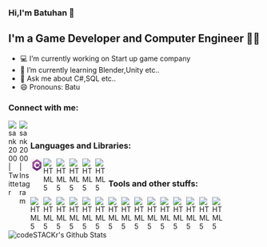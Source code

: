 ### Hi,I'm Batuhan 👋

## I'm a Game Developer and Computer Engineer 👨‍💻



- 💻 I’m currently working on Start up game company
- 🌱 I’m currently learning Blender,Unity etc..
- 💬 Ask me about C#,SQL etc..
- 😄 Pronouns: Batu

### Connect with me:

[<img align="left" alt="sank2000 | Twitter" width="22px" src="https://cdn.jsdelivr.net/npm/simple-icons@v3/icons/twitter.svg" />][twitter]
[<img align="left" alt="sank2000 | Instagram" width="22px" src="https://cdn.jsdelivr.net/npm/simple-icons@v3/icons/instagram.svg" />][instagram]

<br />

### Languages and Libraries:


<img align="left" alt="HTML5" width="26px" src="https://github.com/Proinfinto/Tech-stuffs/blob/master/c-sharp%20(2).jpg" />
<img align="left" alt="HTML5" width="26px" src="https://raw.githubusercontent.com/sank2000/Tech-stuffs/master/PNG/c.png" />
<img align="left" alt="HTML5" width="26px" src="https://raw.githubusercontent.com/sank2000/Tech-stuffs/master/PNG/cplusplus.png" />
<img align="left" alt="HTML5" width="26px" src="https://raw.githubusercontent.com/sank2000/Tech-stuffs/master/PNG/python.png" />
<img align="left" alt="HTML5" width="26px" src="https://raw.githubusercontent.com/sank2000/Tech-stuffs/master/PNG/html5.png" />
<img align="left" alt="HTML5" width="26px" src="https://raw.githubusercontent.com/sank2000/Tech-stuffs/master/PNG/css3.png" />





<br />

### Tools and other stuffs:

<img align="left" alt="HTML5" width="26px" src="https://raw.githubusercontent.com/sank2000/Tech-stuffs/master/PNG/git.png" />
<img align="left" alt="HTML5" width="26px" src="https://raw.githubusercontent.com/sank2000/Tech-stuffs/master/PNG/github.png" />
<img align="left" alt="HTML5" width="26px" src="https://raw.githubusercontent.com/sank2000/Tech-stuffs/master/PNG/npm.png" />
<img align="left" alt="HTML5" width="26px" src="https://raw.githubusercontent.com/sank2000/Tech-stuffs/master/PNG/mongodb.png" />
<img align="left" alt="HTML5" width="26px" src="https://raw.githubusercontent.com/sank2000/Tech-stuffs/master/PNG/firebase.png" />
<img align="left" alt="HTML5" width="26px" src="https://raw.githubusercontent.com/sank2000/Tech-stuffs/master/PNG/oracle.png" />
<img align="left" alt="HTML5" width="26px" src="https://raw.githubusercontent.com/sank2000/Tech-stuffs/master/PNG/mysql.png" />
<img align="left" alt="HTML5" width="26px" src="https://raw.githubusercontent.com/sank2000/Tech-stuffs/master/PNG/heroku.png" />
<img align="left" alt="HTML5" width="26px" src="https://raw.githubusercontent.com/sank2000/Tech-stuffs/master/PNG/netlify.png" />
<img align="left" alt="HTML5" width="26px" src="https://raw.githubusercontent.com/sank2000/Tech-stuffs/master/PNG/visualstudiocode.png" />
<img align="left" alt="HTML5" width="26px" src="https://raw.githubusercontent.com/sank2000/Tech-stuffs/master/PNG/codepen.png" />
<img align="left" alt="HTML5" width="26px" src="https://raw.githubusercontent.com/sank2000/Tech-stuffs/master/PNG/codesandbox.png" />
<img align="left" alt="HTML5" width="26px" src="https://raw.githubusercontent.com/sank2000/Tech-stuffs/master/PNG/figma.png" />
<img align="left" alt="HTML5" width="26px" src="https://raw.githubusercontent.com/sank2000/Tech-stuffs/master/PNG/stackoverflow.png" />
<img align="left" alt="HTML5" width="26px" src="https://raw.githubusercontent.com/sank2000/Tech-stuffs/master/PNG/medium.png" />


<br />

<img align="left" alt="codeSTACKr's Github Stats" src="https://github-readme-stats.codestackr.vercel.app/api?username=sank2000&show_icons=true&hide_border=true" />


[twitter]: https://twitter.com/batuuu_Y
[instagram]: https://www.instagram.com/batuxyilmaz/
[Linkedln]: https://www.linkedin.com/in/batuhan-y%C4%B1lmaz-745081173/
